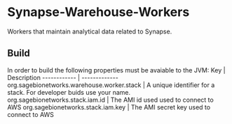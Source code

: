 # Synapse-Warehouse-Workers
Workers that maintain analytical data related to Synapse.

## Build
In order to build the following properties must be avaiable to the JVM:
Key  | Description
------------ | -------------
org.sagebionetworks.warehouse.worker.stack  | A unique identifier for a stack.  For developer buids use your name. 
org.sagebionetworks.stack.iam.id  | The AMI id used used to connect to AWS
org.sagebionetworks.stack.iam.key  | The AMI secret key used to connect to AWS
